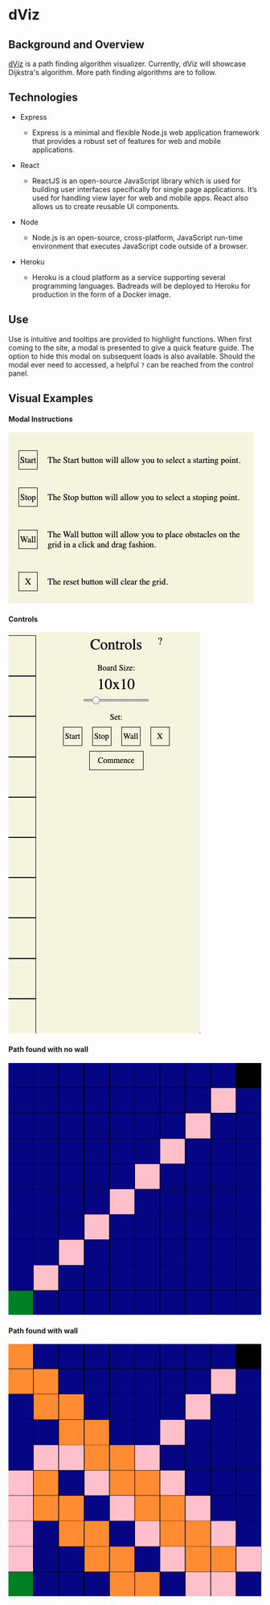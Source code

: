 # dViz

## Background and Overview

[dViz](https://d-viz.herokuapp.com/) is a path finding algorithm visualizer. Currently, dViz will showcase Dijkstra's algorithm. More path finding algorithms are to follow.

## Technologies

- Express

  - Express is a minimal and flexible Node.js web application framework that provides a robust set of features for web and mobile applications.

- React

  - ReactJS is an open-source JavaScript library which is used for building user interfaces specifically for single page applications. It’s used for handling view layer for web and mobile apps. React also allows us to create reusable UI components.

- Node

  - Node.js is an open-source, cross-platform, JavaScript run-time environment that executes JavaScript code outside of a browser.

- Heroku

  - Heroku is a cloud platform as a service supporting several programming languages. Badreads will be deployed to Heroku for production in the form of a Docker image.

## Use

Use is intuitive and tooltips are provided to highlight functions. When first coming to the site, a modal is presented to give a quick feature guide. The option to hide this modal on subsequent loads is also available. Should the modal ever need to accessed, a helpful `?` can be reached from the control panel.

## Visual Examples

#### Modal Instructions

![modal_insructions](https://raw.githubusercontent.com/drexel-ue/dViz/master/demo_pngs/modal.png)

#### Controls

![controls](https://raw.githubusercontent.com/drexel-ue/dViz/master/demo_pngs/path_controls.png)

#### Path found with no wall

![no_wall](https://raw.githubusercontent.com/drexel-ue/dViz/master/demo_pngs/no_wall.png)

#### Path found with wall

![with_wall](https://raw.githubusercontent.com/drexel-ue/dViz/master/demo_pngs/with_wall.png)

